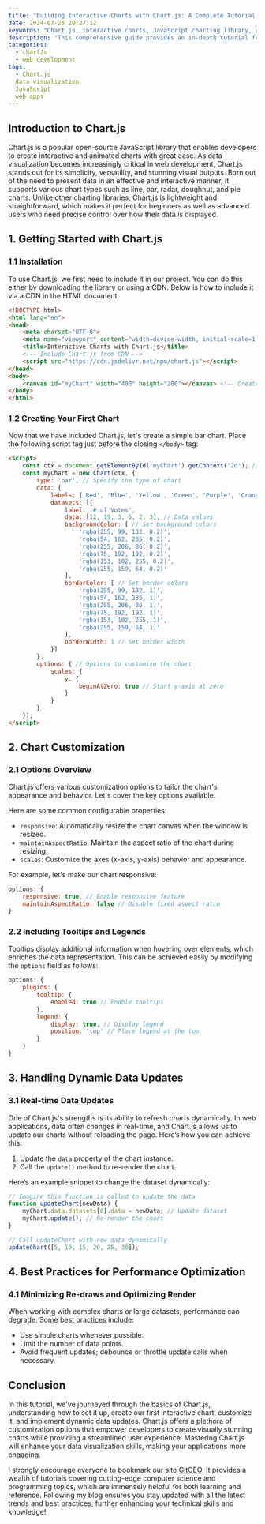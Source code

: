 ```yaml
---
title: "Building Interactive Charts with Chart.js: A Complete Tutorial Series"
date: 2024-07-25 20:27:12
keywords: "Chart.js, interactive charts, JavaScript charting library, web development, data visualization"
description: "This comprehensive guide provides an in-depth tutorial for using Chart.js, a powerful JavaScript library to build interactive charts. Starting from installation through varied chart types, customization, and event handling, developers will learn how to integrate real data into stunning visualizations. Additionally, the series covers responsive design, data updates in real-time, and best practices to optimize performance. Each section is rich with code examples, explanations, and tips for creating user-friendly and visually appealing charts for any web application. Get ready to transform your data presentation skills with Chart.js!"
categories:
  - chartJs
  - web development
tags:
  - Chart.js
  data visualization
  JavaScript
  web apps
---
```


## Introduction to Chart.js

Chart.js is a popular open-source JavaScript library that enables developers to create interactive and animated charts with great ease. As data visualization becomes increasingly critical in web development, Chart.js stands out for its simplicity, versatility, and stunning visual outputs. Born out of the need to present data in an effective and interactive manner, it supports various chart types such as line, bar, radar, doughnut, and pie charts. Unlike other charting libraries, Chart.js is lightweight and straightforward, which makes it perfect for beginners as well as advanced users who need precise control over how their data is displayed.

<!-- more -->

## 1. Getting Started with Chart.js

### 1.1 Installation

To use Chart.js, we first need to include it in our project. You can do this either by downloading the library or using a CDN. Below is how to include it via a CDN in the HTML document:

```html
<!DOCTYPE html>
<html lang="en">
<head>
    <meta charset="UTF-8">
    <meta name="viewport" content="width=device-width, initial-scale=1.0">
    <title>Interactive Charts with Chart.js</title>
    <!-- Include Chart.js from CDN -->
    <script src="https://cdn.jsdelivr.net/npm/chart.js"></script>
</head>
<body>
    <canvas id="myChart" width="400" height="200"></canvas> <!-- Create a canvas for the chart -->
</body>
</html>
```

### 1.2 Creating Your First Chart

Now that we have included Chart.js, let's create a simple bar chart. Place the following script tag just before the closing `</body>` tag:

```html
<script>
    const ctx = document.getElementById('myChart').getContext('2d'); // Get the 2D rendering context
    const myChart = new Chart(ctx, {
        type: 'bar', // Specify the type of chart
        data: {
            labels: ['Red', 'Blue', 'Yellow', 'Green', 'Purple', 'Orange'], // Define data labels
            datasets: [{
                label: '# of Votes',
                data: [12, 19, 3, 5, 2, 3], // Data values
                backgroundColor: [ // Set background colors
                    'rgba(255, 99, 132, 0.2)',
                    'rgba(54, 162, 235, 0.2)',
                    'rgba(255, 206, 86, 0.2)',
                    'rgba(75, 192, 192, 0.2)',
                    'rgba(153, 102, 255, 0.2)',
                    'rgba(255, 159, 64, 0.2)'
                ],
                borderColor: [ // Set border colors
                    'rgba(255, 99, 132, 1)',
                    'rgba(54, 162, 235, 1)',
                    'rgba(255, 206, 86, 1)',
                    'rgba(75, 192, 192, 1)',
                    'rgba(153, 102, 255, 1)',
                    'rgba(255, 159, 64, 1)'
                ],
                borderWidth: 1 // Set border width
            }]
        },
        options: { // Options to customize the chart
            scales: {
                y: {
                    beginAtZero: true // Start y-axis at zero
                }
            }
        }
    });
</script>
```

## 2. Chart Customization

### 2.1 Options Overview

Chart.js offers various customization options to tailor the chart's appearance and behavior. Let's cover the key options available.

Here are some common configurable properties:

- `responsive`: Automatically resize the chart canvas when the window is resized.
- `maintainAspectRatio`: Maintain the aspect ratio of the chart during resizing.
- `scales`: Customize the axes (x-axis, y-axis) behavior and appearance.

For example, let's make our chart responsive:

```javascript
options: {
    responsive: true, // Enable responsive feature
    maintainAspectRatio: false // Disable fixed aspect ratio
}
```

### 2.2 Including Tooltips and Legends

Tooltips display additional information when hovering over elements, which enriches the data representation. This can be achieved easily by modifying the `options` field as follows:

```javascript
options: {
    plugins: {
        tooltip: {
            enabled: true // Enable tooltips
        },
        legend: {
            display: true, // Display legend
            position: 'top' // Place legend at the top
        }
    }
}
```

## 3. Handling Dynamic Data Updates

### 3.1 Real-time Data Updates

One of Chart.js's strengths is its ability to refresh charts dynamically. In web applications, data often changes in real-time, and Chart.js allows us to update our charts without reloading the page. Here’s how you can achieve this:

1. Update the `data` property of the chart instance.
2. Call the `update()` method to re-render the chart.

Here’s an example snippet to change the dataset dynamically:

```javascript
// Imagine this function is called to update the data
function updateChart(newData) {
    myChart.data.datasets[0].data = newData; // Update dataset
    myChart.update(); // Re-render the chart
}

// Call updateChart with new data dynamically
updateChart([5, 10, 15, 20, 25, 30]);
```

## 4. Best Practices for Performance Optimization

### 4.1 Minimizing Re-draws and Optimizing Render

When working with complex charts or large datasets, performance can degrade. Some best practices include:

- Use simple charts whenever possible.
- Limit the number of data points.
- Avoid frequent updates; debounce or throttle update calls when necessary.

## Conclusion

In this tutorial, we've journeyed through the basics of Chart.js, understanding how to set it up, create our first interactive chart, customize it, and implement dynamic data updates. Chart.js offers a plethora of customization options that empower developers to create visually stunning charts while providing a streamlined user experience. Mastering Chart.js will enhance your data visualization skills, making your applications more engaging.

I strongly encourage everyone to bookmark our site [GitCEO](https://gitceo.com). It provides a wealth of tutorials covering cutting-edge computer science and programming topics, which are immensely helpful for both learning and reference. Following my blog ensures you stay updated with all the latest trends and best practices, further enhancing your technical skills and knowledge!
